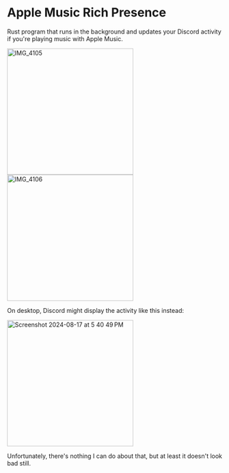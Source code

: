 # Apple Music Rich Presence

Rust program that runs in the background and updates your Discord activity if
you're playing music with Apple Music.

<img width="295" alt="IMG_4105" src="https://github.com/user-attachments/assets/55ffd362-321e-428d-bfe5-38f2d90b168a">

<img width="295" alt="IMG_4106" src="https://github.com/user-attachments/assets/921fc130-5f36-4f61-94da-e64e34db4db3">

On desktop, Discord might display the activity like this instead:

<img width="295" alt="Screenshot 2024-08-17 at 5 40 49 PM" src="https://github.com/user-attachments/assets/c2711e08-e4cb-4280-b44a-6e6d7df43b58">

Unfortunately, there's nothing I can do about that, but at least it doesn't look bad still.
